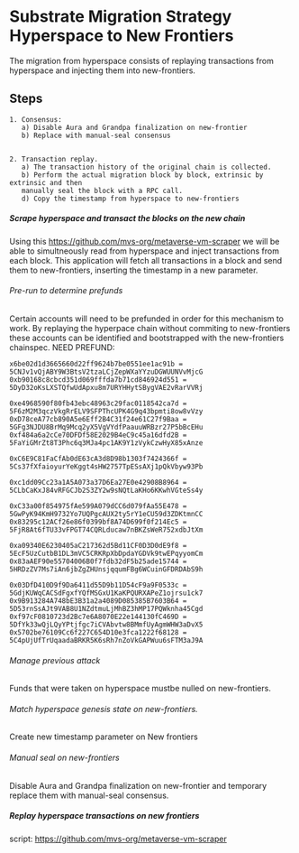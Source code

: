 # Substrate Migration Strategy Hyperspace to New Frontiers

The migration from hyperspace consists of replaying transactions from hyperspace and injecting them into new-frontiers. 

## Steps

       
    1. Consensus:
       a) Disable Aura and Grandpa finalization on new-frontier
       b) Replace with manual-seal consensus
       
       
    2. Transaction replay.
       a) The transaction history of the original chain is collected.
       b) Perform the actual migration block by block, extrinsic by extrinsic and then 
       manually seal the block with a RPC call.   
       d) Copy the timestamp from hyperspace to new-frontiers 
     
     
     
   

##### Scrape hyperspace and transact the blocks on the new chain
Using this https://github.com/mvs-org/metaverse-vm-scraper we will be able to simultneously 
read from hyperspace and inject transactions from each block. 
This application will fetch all transactions 
in a block and send them to new-frontiers, inserting the timestamp in a new parameter.

###### Pre-run to determine prefunds
Certain accounts will need to be prefunded in order for this mechanism to work.
By replaying the hyperpace chain without commiting to new-frontiers these accounts can be identified and bootstrapped with the new-frontiers chainspec.
NEED PREFUND:
```
x6be02d1d3665660d22ff9624b7be0551ee1ac91b = 5CNJv1vQjABY9W3BtsV2tzaLCjZepWXaYYzuDGWUUNVvMjcG
0xb90168c8cbcd351d069fffda7b71cd846924d551 = 5DyD32oKsLXSTQfwUdApxu8m7URYHHytSBygVAE2vRarVVRj

0xe4968590f80fb43ebc48963c29fac0118542ca7d = 5F6zM2M3qczVkgRrELV9SFPThcUPK4G9q43bpmti8ow8vVzy
0xD78ceA77cb890A5e6Eff2B4C31f24e61C27f9Baa = 5GFg3NJDU8BrMq9Mcq2yX5VgVYdfPaauuWRBzr27P5bBcEHu
0xf484a6a2cCe70DFDf58E2029B4eC9c45a16dfd2B = 5FaYiGMrZt8T3Phc6q3MJa4pc1AK9Y1zVykCzwHyX85xAnze

0xC6E9C81FaCfAb0dE63cA3d8D98b1303f7424366f = 5Cs37fXfaioyurYeKggt4sHW2757TpESsAXj1pQkVbyw93Pb

0xc1dd09Cc23a1A5A073a37D6Ea27E0e42908B8964 = 5CLbCaKxJ84vRFGCJb2S3ZY2w9sNQtLaKHo6KKwhVGteSs4y

0xC33a00f854975fAe599A079dCC6d079fAa55E478 = 5GwPyK94KmH9732Yo7UQPgcAUX2ty5rY1eCU59d3ZDKtmnCC 
0x83295c12ACf26e86f0399bf8A74D699f0f214Ec5 = 5FjR8At6fTU33vFPGT74CQRLducaw7nBKZsWeR752xdbJtXm 

0xa09340E6230405aC217362d5Bd11CF0D3D0dE9f8 = 5EcF5UzCutbB1DL3mVC5CRKRpXbDpdaYGDVk9twEPqyyomCm
0x83aAEF90e55704006B0f7fdb32dF5b25ade15744 = 5HRDzZV7Ms7iAn6jbZgZHUnsjqqumFBg6WCuinGFDRDAbS9h

0x03DfD410D9f9Da6411d55D9b11D54cF9a9F0533c = 5GdjKUWqCACSdFgxfYQfMSGxU1KaKPQURXAPeZ1ojrsu1ck7
0x9B913284A748bE3B31a2a4089D085385B7603B64 = 5D53rnSsAJt9VAB8U1NZdtmuLjMhBZ3hMP17PQWknha45Cgd
0xf97cF0810723d2Bc7e6A8070E22e144130fC469D = 5DfYk33wQjLQyYPtjfgc7iCVAbvtw8BMmfUyAgmWHW3aDvX5
0x5702be76109Cc6f227C654D10e3fca1222f68128 = 5C4pUjUfTrUqaadaBRKR5K6sRh7nZoVkGAPWuu6sFTM3aJ9A
```


###### Manage previous attack
Funds that were taken on hyperspace mustbe nulled on new-frontiers.   

###### Match hyperspace genesis state on new-frontiers.
Create new timestamp parameter on New frontiers

###### Manual seal on new-frontiers
Disable Aura and Grandpa finalization on new-frontier and temporary replace them with manual-seal consensus.


#####  Replay hyperspace transactions on new frontiers
script: https://github.com/mvs-org/metaverse-vm-scraper 


